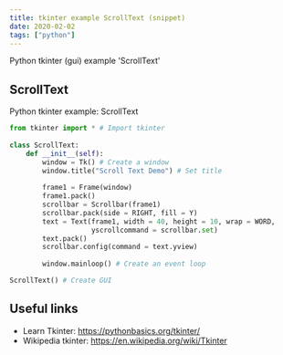 ```yaml
---
title: tkinter example ScrollText (snippet)
date: 2020-02-02
tags: ["python"]
---
```

Python tkinter (gui) example 'ScrollText'


## ScrollText

Python tkinter example: ScrollText

```python
from tkinter import * # Import tkinter
    
class ScrollText:
    def __init__(self):
        window = Tk() # Create a window
        window.title("Scroll Text Demo") # Set title
        
        frame1 = Frame(window)
        frame1.pack()
        scrollbar = Scrollbar(frame1)
        scrollbar.pack(side = RIGHT, fill = Y)
        text = Text(frame1, width = 40, height = 10, wrap = WORD, 
                    yscrollcommand = scrollbar.set)
        text.pack()
        scrollbar.config(command = text.yview)
        
        window.mainloop() # Create an event loop

ScrollText() # Create GUI

```

## Useful links

- Learn Tkinter: https://pythonbasics.org/tkinter/
- Wikipedia tkinter: https://en.wikipedia.org/wiki/Tkinter

